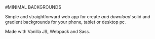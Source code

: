 #MINIMAL BACKGROUNDS

Simple and straightforward web app for create _and download_ solid and gradient backgrounds for your phone, tablet or desktop pc.

Made with Vanilla JS, Webpack and Sass.

